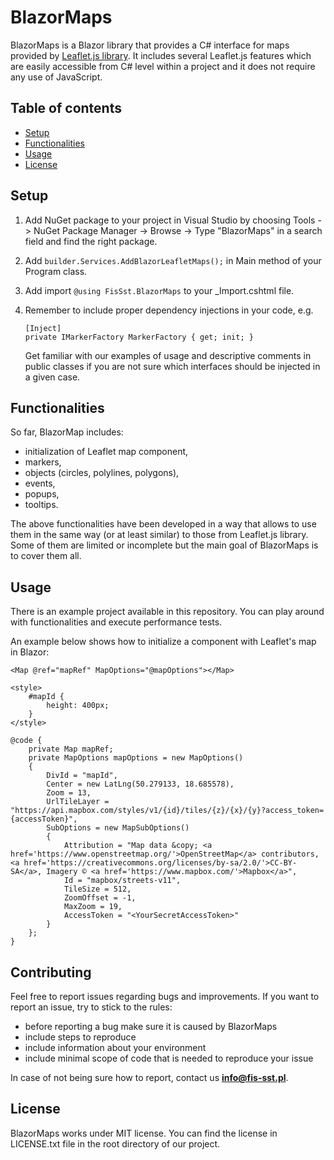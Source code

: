 # BlazorMaps

BlazorMaps is a Blazor library that provides a C# interface for maps provided by [Leaflet.js library](https://leafletjs.com/). It includes several Leaflet.js features which are easily accessible from C# level within a project and it does not require any use of JavaScript.

## Table of contents
- [Setup](setup)
- [Functionalities](functionalities)
- [Usage](usage)
- [License](license)

## Setup

1. Add NuGet package to your project in Visual Studio by choosing Tools -> NuGet Package Manager -> Browse -> Type "BlazorMaps" in a search field and find the right package.
2. Add ```builder.Services.AddBlazorLeafletMaps();``` in Main method of your Program class.
3. Add import ```@using FisSst.BlazorMaps``` to your _Import.cshtml file.
4. Remember to include proper dependency injections in your code, e.g.

	```
	[Inject]
	private IMarkerFactory MarkerFactory { get; init; }
	```
	Get familiar with our examples of usage and descriptive comments in public classes if you are not sure which interfaces should be injected in a given case.
## Functionalities
So far, BlazorMap includes:
* initialization of Leaflet map component,
* markers,
* objects (circles, polylines, polygons),
* events,
* popups,
* tooltips.

The above functionalities have been developed in a way that allows to use them in the same way (or at least similar) to those from Leaflet.js library. Some of them are limited or incomplete but the main goal of BlazorMaps is to cover them all.

## Usage
There is an example project available in this repository. You can play around with functionalities and execute performance tests.

An example below shows how to initialize a component with Leaflet's map in Blazor: 
```
<Map @ref="mapRef" MapOptions="@mapOptions"></Map>

<style>
    #mapId {
        height: 400px;
    }
</style>

@code {
    private Map mapRef;
    private MapOptions mapOptions = new MapOptions()
    {
        DivId = "mapId",
        Center = new LatLng(50.279133, 18.685578),
        Zoom = 13,
        UrlTileLayer = "https://api.mapbox.com/styles/v1/{id}/tiles/{z}/{x}/{y}?access_token={accessToken}",
        SubOptions = new MapSubOptions()
        {
            Attribution = "Map data &copy; <a href='https://www.openstreetmap.org/'>OpenStreetMap</a> contributors, <a href='https://creativecommons.org/licenses/by-sa/2.0/'>CC-BY-SA</a>, Imagery © <a href='https://www.mapbox.com/'>Mapbox</a>",
            Id = "mapbox/streets-v11",
            TileSize = 512,
            ZoomOffset = -1,
            MaxZoom = 19,
            AccessToken = "<YourSecretAccessToken>"
        }
    };
}
```


## Contributing
Feel free to report issues regarding bugs and improvements. If you want to report an issue, try to stick to the rules:
* before reporting a bug make sure it is caused by BlazorMaps
* include steps to reproduce
* include information about your environment
* include minimal scope of code that is needed to reproduce your issue

In case of not being sure how to report, contact us **info@fis-sst.pl**.
## License
BlazorMaps works under MIT license. You can find the license in LICENSE.txt file in the root directory of our project.
